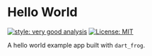 # Hello World

[![style: very good analysis][very_good_analysis_badge]][very_good_analysis_link]
[![License: MIT][license_badge]][license_link]

A hello world example app built with `dart_frog`.

[license_badge]: https://img.shields.io/badge/license-MIT-blue.svg
[license_link]: https://opensource.org/licenses/MIT
[very_good_analysis_badge]: https://img.shields.io/badge/style-very_good_analysis-B22C89.svg
[very_good_analysis_link]: https://pub.dev/packages/very_good_analysis
